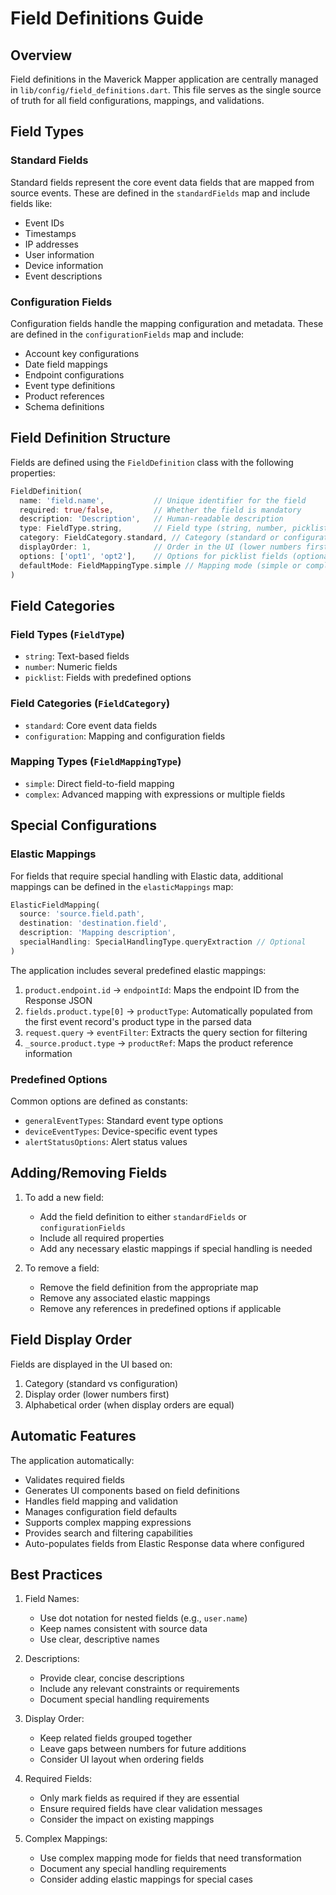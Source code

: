 # Field Definitions Guide

## Overview
Field definitions in the Maverick Mapper application are centrally managed in `lib/config/field_definitions.dart`. This file serves as the single source of truth for all field configurations, mappings, and validations.

## Field Types

### Standard Fields
Standard fields represent the core event data fields that are mapped from source events. These are defined in the `standardFields` map and include fields like:
- Event IDs
- Timestamps
- IP addresses
- User information
- Device information
- Event descriptions

### Configuration Fields
Configuration fields handle the mapping configuration and metadata. These are defined in the `configurationFields` map and include:
- Account key configurations
- Date field mappings
- Endpoint configurations
- Event type definitions
- Product references
- Schema definitions

## Field Definition Structure

Fields are defined using the `FieldDefinition` class with the following properties:

```dart
FieldDefinition(
  name: 'field.name',           // Unique identifier for the field
  required: true/false,         // Whether the field is mandatory
  description: 'Description',   // Human-readable description
  type: FieldType.string,       // Field type (string, number, picklist)
  category: FieldCategory.standard, // Category (standard or configuration)
  displayOrder: 1,              // Order in the UI (lower numbers first)
  options: ['opt1', 'opt2'],    // Options for picklist fields (optional)
  defaultMode: FieldMappingType.simple // Mapping mode (simple or complex)
)
```

## Field Categories

### Field Types (`FieldType`)
- `string`: Text-based fields
- `number`: Numeric fields
- `picklist`: Fields with predefined options

### Field Categories (`FieldCategory`)
- `standard`: Core event data fields
- `configuration`: Mapping and configuration fields

### Mapping Types (`FieldMappingType`)
- `simple`: Direct field-to-field mapping
- `complex`: Advanced mapping with expressions or multiple fields

## Special Configurations

### Elastic Mappings
For fields that require special handling with Elastic data, additional mappings can be defined in the `elasticMappings` map:

```dart
ElasticFieldMapping(
  source: 'source.field.path',
  destination: 'destination.field',
  description: 'Mapping description',
  specialHandling: SpecialHandlingType.queryExtraction // Optional
)
```

The application includes several predefined elastic mappings:
1. `product.endpoint.id` → `endpointId`: Maps the endpoint ID from the Response JSON
2. `fields.product.type[0]` → `productType`: Automatically populated from the first event record's product type in the parsed data
3. `request.query` → `eventFilter`: Extracts the query section for filtering
4. `_source.product.type` → `productRef`: Maps the product reference information

### Predefined Options
Common options are defined as constants:
- `generalEventTypes`: Standard event type options
- `deviceEventTypes`: Device-specific event types
- `alertStatusOptions`: Alert status values

## Adding/Removing Fields

1. To add a new field:
   - Add the field definition to either `standardFields` or `configurationFields`
   - Include all required properties
   - Add any necessary elastic mappings if special handling is needed

2. To remove a field:
   - Remove the field definition from the appropriate map
   - Remove any associated elastic mappings
   - Remove any references in predefined options if applicable

## Field Display Order

Fields are displayed in the UI based on:
1. Category (standard vs configuration)
2. Display order (lower numbers first)
3. Alphabetical order (when display orders are equal)

## Automatic Features

The application automatically:
- Validates required fields
- Generates UI components based on field definitions
- Handles field mapping and validation
- Manages configuration field defaults
- Supports complex mapping expressions
- Provides search and filtering capabilities
- Auto-populates fields from Elastic Response data where configured

## Best Practices

1. Field Names:
   - Use dot notation for nested fields (e.g., `user.name`)
   - Keep names consistent with source data
   - Use clear, descriptive names

2. Descriptions:
   - Provide clear, concise descriptions
   - Include any relevant constraints or requirements
   - Document special handling requirements

3. Display Order:
   - Keep related fields grouped together
   - Leave gaps between numbers for future additions
   - Consider UI layout when ordering fields

4. Required Fields:
   - Only mark fields as required if they are essential
   - Ensure required fields have clear validation messages
   - Consider the impact on existing mappings

5. Complex Mappings:
   - Use complex mapping mode for fields that need transformation
   - Document any special handling requirements
   - Consider adding elastic mappings for special cases 